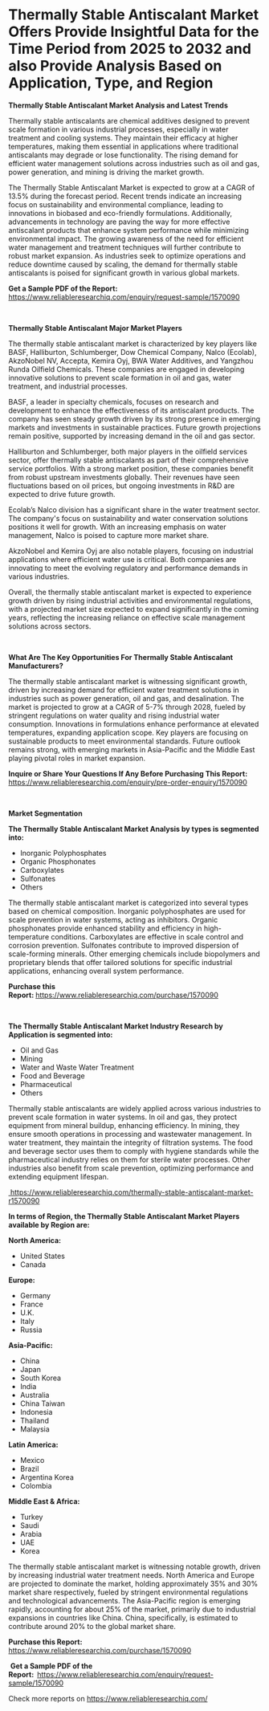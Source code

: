 <p><h1>Thermally Stable Antiscalant Market Offers Provide Insightful Data for the Time Period from 2025 to 2032 and also Provide Analysis Based on Application, Type, and Region</h1></p><p><strong>Thermally Stable Antiscalant Market Analysis and Latest Trends</strong></p>
<p><p>Thermally stable antiscalants are chemical additives designed to prevent scale formation in various industrial processes, especially in water treatment and cooling systems. They maintain their efficacy at higher temperatures, making them essential in applications where traditional antiscalants may degrade or lose functionality. The rising demand for efficient water management solutions across industries such as oil and gas, power generation, and mining is driving the market growth.</p><p>The Thermally Stable Antiscalant Market is expected to grow at a CAGR of 13.5% during the forecast period. Recent trends indicate an increasing focus on sustainability and environmental compliance, leading to innovations in biobased and eco-friendly formulations. Additionally, advancements in technology are paving the way for more effective antiscalant products that enhance system performance while minimizing environmental impact. The growing awareness of the need for efficient water management and treatment techniques will further contribute to robust market expansion. As industries seek to optimize operations and reduce downtime caused by scaling, the demand for thermally stable antiscalants is poised for significant growth in various global markets.</p></p>
<p><strong>Get a Sample PDF of the Report:&nbsp;</strong> <a href="https://www.reliableresearchiq.com/enquiry/request-sample/1570090?utm_campaign=2760&utm_medium=2&utm_source=Github&utm_content=ia&utm_term=25032025&utm_id=thermally-stable-antiscalant">https://www.reliableresearchiq.com/enquiry/request-sample/1570090</a></p>
<p>&nbsp;</p>
<p><strong>Thermally Stable Antiscalant Major Market Players</strong></p>
<p><p>The thermally stable antiscalant market is characterized by key players like BASF, Halliburton, Schlumberger, Dow Chemical Company, Nalco (Ecolab), AkzoNobel NV, Accepta, Kemira Oyj, BWA Water Additives, and Yangzhou Runda Oilfield Chemicals. These companies are engaged in developing innovative solutions to prevent scale formation in oil and gas, water treatment, and industrial processes.</p><p>BASF, a leader in specialty chemicals, focuses on research and development to enhance the effectiveness of its antiscalant products. The company has seen steady growth driven by its strong presence in emerging markets and investments in sustainable practices. Future growth projections remain positive, supported by increasing demand in the oil and gas sector.</p><p>Halliburton and Schlumberger, both major players in the oilfield services sector, offer thermally stable antiscalants as part of their comprehensive service portfolios. With a strong market position, these companies benefit from robust upstream investments globally. Their revenues have seen fluctuations based on oil prices, but ongoing investments in R&D are expected to drive future growth.</p><p>Ecolab’s Nalco division has a significant share in the water treatment sector. The company's focus on sustainability and water conservation solutions positions it well for growth. With an increasing emphasis on water management, Nalco is poised to capture more market share.</p><p>AkzoNobel and Kemira Oyj are also notable players, focusing on industrial applications where efficient water use is critical. Both companies are innovating to meet the evolving regulatory and performance demands in various industries.</p><p>Overall, the thermally stable antiscalant market is expected to experience growth driven by rising industrial activities and environmental regulations, with a projected market size expected to expand significantly in the coming years, reflecting the increasing reliance on effective scale management solutions across sectors.</p></p>
<p>&nbsp;</p>
<p><strong>What Are The Key Opportunities For Thermally Stable Antiscalant Manufacturers?</strong></p>
<p><p>The thermally stable antiscalant market is witnessing significant growth, driven by increasing demand for efficient water treatment solutions in industries such as power generation, oil and gas, and desalination. The market is projected to grow at a CAGR of 5-7% through 2028, fueled by stringent regulations on water quality and rising industrial water consumption. Innovations in formulations enhance performance at elevated temperatures, expanding application scope. Key players are focusing on sustainable products to meet environmental standards. Future outlook remains strong, with emerging markets in Asia-Pacific and the Middle East playing pivotal roles in market expansion.</p></p>
<p><strong>Inquire or Share Your Questions If Any Before Purchasing This Report:</strong> <a href="https://www.reliableresearchiq.com/enquiry/pre-order-enquiry/1570090?utm_campaign=2760&utm_medium=2&utm_source=Github&utm_content=ia&utm_term=25032025&utm_id=thermally-stable-antiscalant">https://www.reliableresearchiq.com/enquiry/pre-order-enquiry/1570090</a></p>
<p>&nbsp;</p>
<p><strong>Market Segmentation</strong></p>
<p><strong>The Thermally Stable Antiscalant Market Analysis by types is segmented into:</strong></p>
<p><ul><li>Inorganic Polyphosphates</li><li>Organic Phosphonates</li><li>Carboxylates</li><li>Sulfonates</li><li>Others</li></ul></p>
<p><p>The thermally stable antiscalant market is categorized into several types based on chemical composition. Inorganic polyphosphates are used for scale prevention in water systems, acting as inhibitors. Organic phosphonates provide enhanced stability and efficiency in high-temperature conditions. Carboxylates are effective in scale control and corrosion prevention. Sulfonates contribute to improved dispersion of scale-forming minerals. Other emerging chemicals include biopolymers and proprietary blends that offer tailored solutions for specific industrial applications, enhancing overall system performance.</p></p>
<p><strong>Purchase this Report:&nbsp;</strong><a href="https://www.reliableresearchiq.com/purchase/1570090?utm_campaign=2760&utm_medium=2&utm_source=Github&utm_content=ia&utm_term=25032025&utm_id=thermally-stable-antiscalant">https://www.reliableresearchiq.com/purchase/1570090</a></p>
<p>&nbsp;</p>
<p><strong>The Thermally Stable Antiscalant Market Industry Research by Application is segmented into:</strong></p>
<p><ul><li>Oil and Gas</li><li>Mining</li><li>Water and Waste Water Treatment</li><li>Food and Beverage</li><li>Pharmaceutical</li><li>Others</li></ul></p>
<p><p>Thermally stable antiscalants are widely applied across various industries to prevent scale formation in water systems. In oil and gas, they protect equipment from mineral buildup, enhancing efficiency. In mining, they ensure smooth operations in processing and wastewater management. In water treatment, they maintain the integrity of filtration systems. The food and beverage sector uses them to comply with hygiene standards while the pharmaceutical industry relies on them for sterile water processes. Other industries also benefit from scale prevention, optimizing performance and extending equipment lifespan.</p></p>
<p><a href="https://www.reliableresearchiq.com/thermally-stable-antiscalant-market-r1570090?utm_campaign=2760&utm_medium=2&utm_source=Github&utm_content=ia&utm_term=25032025&utm_id=thermally-stable-antiscalant">&nbsp;https://www.reliableresearchiq.com/thermally-stable-antiscalant-market-r1570090</a></p>
<p><strong>In terms of Region, the Thermally Stable Antiscalant Market Players available by Region are:</strong></p>
<p>
    <p> <strong> North America: </strong>
        <ul>
            <li>United States</li>
            <li>Canada</li>
        </ul>
        </p> 
    <p> <strong> Europe: </strong>
        <ul>
            <li>Germany</li>
            <li>France</li>
            <li>U.K.</li>
            <li>Italy</li>
            <li>Russia</li>
        </ul>
        </p> 
    <p> <strong> Asia-Pacific: </strong>
        <ul>
            <li>China</li>
            <li>Japan</li>
            <li>South Korea</li>
            <li>India</li>
            <li>Australia</li>
            <li>China Taiwan</li>
            <li>Indonesia</li>
            <li>Thailand</li>
            <li>Malaysia</li>
        </ul>
        </p> 
    <p> <strong> Latin America: </strong>
        <ul>
            <li>Mexico</li>
            <li>Brazil</li>
            <li>Argentina Korea</li>
            <li>Colombia</li>
        </ul>
        </p> 
    <p> <strong> Middle East & Africa: </strong>
        <ul>
            <li>Turkey</li>
            <li>Saudi</li>
            <li>Arabia</li>
            <li>UAE</li>
            <li>Korea</li>
        </ul>
    </p>
    </p>
<p><p>The thermally stable antiscalant market is witnessing notable growth, driven by increasing industrial water treatment needs. North America and Europe are projected to dominate the market, holding approximately 35% and 30% market share respectively, fueled by stringent environmental regulations and technological advancements. The Asia-Pacific region is emerging rapidly, accounting for about 25% of the market, primarily due to industrial expansions in countries like China. China, specifically, is estimated to contribute around 20% to the global market share.</p></p>
<p><strong>Purchase this Report: </strong><a href="https://www.reliableresearchiq.com/purchase/1570090?utm_campaign=2760&utm_medium=2&utm_source=Github&utm_content=ia&utm_term=25032025&utm_id=thermally-stable-antiscalant">https://www.reliableresearchiq.com/purchase/1570090</a></p>
<p>&nbsp;<strong>Get a Sample PDF of the Report:&nbsp;&nbsp;</strong><a href="https://www.reliableresearchiq.com/enquiry/request-sample/1570090?utm_campaign=2760&utm_medium=2&utm_source=Github&utm_content=ia&utm_term=25032025&utm_id=thermally-stable-antiscalant">https://www.reliableresearchiq.com/enquiry/request-sample/1570090</a></p>
<p><strong></strong></p>
<p>Check more reports on <a href="https://www.reliableresearchiq.com/?utm_campaign=2760&utm_medium=2&utm_source=Github&utm_content=ia&utm_term=25032025&utm_id=thermally-stable-antiscalant">https://www.reliableresearchiq.com/</a></p>